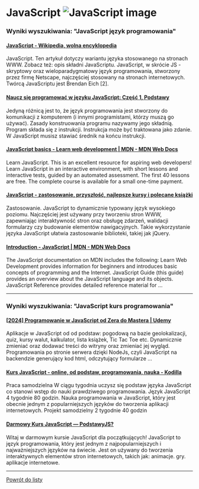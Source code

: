 # JavaScript ![JavaScript image](https://www.tiobe.com/wp-content/themes/tiobe/tiobe-index/images/JavaScript.png)

### Wyniki wyszukiwania: "JavaScript język programowania" 

#### [JavaScript - Wikipedia, wolna encyklopedia](https://pl.wikipedia.org/wiki/JavaScript) 

 JavaScript. Ten artykuł dotyczy wariantu języka stosowanego na stronach WWW. Zobacz też: opis składni JavaScriptu. JavaScript, w skrócie JS - skryptowy oraz wieloparadygmatowy język programowania, stworzony przez firmę Netscape, najczęściej stosowany na stronach internetowych. Twórcą JavaScriptu jest Brendan Eich [2].




#### [Naucz się programować w języku JavaScript: Część 1, Podstawy](https://code.tutsplus.com/pl/learn-computer-science-with-javascript-part-1-basics--cms-29315t) 

 Jedyną różnicą jest to, że język programowania jest stworzony do komunikacji z komputerem (i innymi programistami, którzy muszą go używać). Zasady konstruowania programu nazywamy jego składnią. Program składa się z instrukcji. Instrukcja może być traktowana jako zdanie. W JavaScript musisz stawiać średnik na końcu instrukcji.




#### [JavaScript basics - Learn web development | MDN - MDN Web Docs](https://developer.mozilla.org/pl/docs/Learn/Getting_started_with_the_web/JavaScript_basics) 

 Learn JavaScript. This is an excellent resource for aspiring web developers! Learn JavaScript in an interactive environment, with short lessons and interactive tests, guided by an automated assessment. The first 40 lessons are free. The complete course is available for a small one-time payment.




#### [JavaScript - zastosowanie, przyszłość, najlepsze kursy i polecane książki](https://jaki-jezyk-programowania.pl/technologie/javascript/) 

 Zastosowanie. JavaScript to dynamicznie typowany język wysokiego poziomu. Najczęściej jest używany przy tworzeniu stron WWW, zapewniając interaktywność stron oraz obsługę zdarzeń, walidacji formularzy czy budowanie elementów nawigacyjnych. Takie wykorzystanie języka JavaScript ułatwia zastosowanie biblioteki, takiej jak jQuery.




#### [Introduction - JavaScript | MDN - MDN Web Docs](https://developer.mozilla.org/pl/docs/Web/JavaScript/Guide/Introduction) 

 The JavaScript documentation on MDN includes the following: Learn Web Development provides information for beginners and introduces basic concepts of programming and the Internet. JavaScript Guide (this guide) provides an overview about the JavaScript language and its objects. JavaScript Reference provides detailed reference material for ...






---

### Wyniki wyszukiwania: "JavaScript kurs programowania" 

#### [[2024] Programowanie w JavaScript od Zera do Mastera | Udemy](https://www.udemy.com/course/kurs-programowanie-w-javascript-od-zera-do-mastera/) 

 Aplikacje w JavaScript od od podstaw: pogodową na bazie geolokalizacji, quiz, kursy walut, kalkulator, lista książek, Tic Tac Toe etc. Dynamicznie zmieniać oraz dodawać treści do witryny oraz zmieniać jej wygląd. Programowania po stronie serwera dzięki NodeJs, czyli JavaScript na backendzie generujący kod html, odczytujący formularze ...




#### [Kurs JavaScript - online, od podstaw, programowania, nauka - Kodilla](https://kodilla.com/pl/kurs-javascript) 

 Praca samodzielna W ciągu tygodnia uczysz się podstaw języka JavaScript co stanowi wstęp do nauki prawdziwego programowania. Język JavaScript 4 tygodnie 80 godzin. Nauka programowania w JavaScript, który jest obecnie jednym z popularniejszych języków do tworzenia aplikacji internetowych. Projekt samodzielny 2 tygodnie 40 godzin




#### [Darmowy Kurs JavaScript — PodstawyJS?](https://podstawyjs.pl/) 

 Witaj w darmowym kursie JavaScript dla początkujących! JavaScript to język programowania, który jest jednym z najpopularniejszych i najważniejszych języków na świecie. Jest on używany do tworzenia interaktywnych elementów stron internetowych, takich jak: animacje. gry. aplikacje internetowe.






---

 [Powrót do listy](../top20.md)